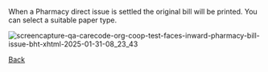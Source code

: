 When a Pharmacy direct issue is settled the original bill will be printed.  You can select a suitable paper type. 

![screencapture-qa-carecode-org-coop-test-faces-inward-pharmacy-bill-issue-bht-xhtml-2025-01-31-08_23_43](https://github.com/user-attachments/assets/0843b41d-337b-4793-a166-0f8da4e3e017)

[Back](https://github.com/hmislk/hmis/wiki/Pharmacy-Inward-Issue)